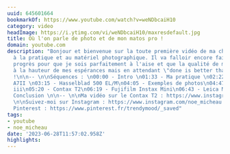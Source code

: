 ```yaml
---
uuid: 645601664
bookmarkOf: https://www.youtube.com/watch?v=weNDbcaiH10
category: video
headImage: https://i.ytimg.com/vi/weNDbcaiH10/maxresdefault.jpg
title: Où l'on parle de photo et de mon matos pro !
domain: youtube.com
description: "Bonjour et bienvenue sur la toute première vidéo de ma chaîne dédiée
  à la pratique et au matériel photographique. Il va falloir encore faire quelques
  progrès pour que je sois parfaitement à l'aise et que la qualité de mes vidéos soient
  à la hauteur de mes espérances mais en attendant \"done is better than perfect\"
  !\n\n-- \n\nSéquences : \n00:00 - Intro \n01:33 - Ma pratique \n02:22 - Le Sony
  A7II \n03:15 - Hasselblad 500 EL/M\n04:05 - Exemples de photos\n04:47 - Sony RX100
  iii\n05:20 - Contax T2\n06:19 - Fujifilm Instax Mini\n06:43 - Leica M6\n07:51 -
  Conclusion \n\n-- \n\nMa vidéo sur le Contax T2 : https://www.instagram.com/reel/CTnJXQHg_wV\n\n--
  \n\nSuivez-moi sur Instagram : https://www.instagram.com/noe_micheau \U0001F64F\nou
  Pinterest : https://www.pinterest.fr/trendymood/_saved"
tags:
- youtube
- noe_micheau
date: '2023-06-28T11:57:02.958Z'
highlights:
---
```



